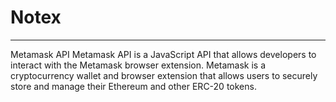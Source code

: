 # Notex

---

Metamask API
Metamask API is a JavaScript API that allows developers to interact with the Metamask browser extension. Metamask is a cryptocurrency wallet and browser extension that allows users to securely store and manage their Ethereum and other ERC-20 tokens.